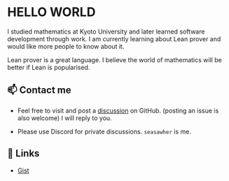 # HELLO WORLD

I studied mathematics at Kyoto University and later learned software development through work. I am currently learning about Lean prover and would like more people to know about it.

Lean prover is a great language. I believe the world of mathematics will be better if Lean is popularised.

## 📫 Contact me

* Feel free to visit and post a [discussion](https://github.com/Seasawher/Seasawher/discussions) on GitHub. (posting an issue is also welcome) I will reply to you.

* Please use Discord for private discussions. `seasawher` is me.

## 🔗 Links

* [Gist](https://gist.github.com/Seasawher)
